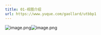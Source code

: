 ```yaml
---
title: 01-视图介绍
url: https://www.yuque.com/gaollard/utbbp1
---
```


![image.png](http://s3.airtlab.com/mysql/1602034988109-949115e3-55b7-4f5a-ba0a-77db5e835d45.png)![image.png](http://s3.airtlab.com/mysql/1602035137382-c5faf76a-eac5-473b-8687-91f824b458ad.png)
